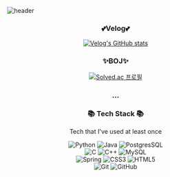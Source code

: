 ![header](https://capsule-render.vercel.app/api?height=400&text=SoHee%20World!&desc=%20&color=FEBAC5&fontColor=F26D85)


<div align="center">  

<h3>💕Velog💕</h3>
  
[![Velog's GitHub stats](https://velog-readme-stats.vercel.app/api?name=sh0204&color=dark)](https://github.com/sh0204/velog-readme-stats)

<h3>✨BOJ✨</h3>

[![Solved.ac
프로필](http://mazassumnida.wtf/api/v2/generate_badge?boj=gtsdy0204)](https://solved.ac/gtsdy0204)
 
<h3 align = "center"> ... </h3>
<h3 align = "center"> 📚 Tech Stack 📚</h3>
<p align = "center">Tech that I've used at least once </p>

<p align = "center">
<img alt="Python" src="https://img.shields.io/badge/python-%2314354C.svg?style=for-the-badge&logo=python&logoColor=white"/>
<img alt="Java" src="https://img.shields.io/badge/java-%23ED8B00.svg?style=for-the-badge&logo=java&logoColor=white"/>
<img alt="PostgresSQL" src="https://img.shields.io/badge/postgres-%23316192.svg?style=for-the-badge&logo=postgresql&logoColor=white"/>
<br> 
<img alt= "C" src = "https://img.shields.io/badge/c-%2300599C.svg?style=for-the-badge&logo=c&logoColor=white"/>
<img alt="C++" src="https://img.shields.io/badge/c++-%2300599C.svg?style=for-the-badge&logo=c%2B%2B&logoColor=white"/>
<img alt= "MySQL" src ="https://img.shields.io/badge/mysql-%2300f.svg?style=for-the-badge&logo=mysql&logoColor=white"/>
<br> 
<img alt="Spring" src = "https://img.shields.io/badge/spring-%236DB33F.svg?style=for-the-badge&logo=spring&logoColor=white"/>
<img alt="CSS3" src = "https://img.shields.io/badge/css3-%231572B6.svg?style=for-the-badge&logo=css3&logoColor=white"/>
<img alt="HTML5" src = "https://img.shields.io/badge/html5-%23E34F26.svg?style=for-the-badge&logo=html5&logoColor=white"/>
<br>
<img alt="Git" src = "https://img.shields.io/badge/git-%23F05033.svg?style=for-the-badge&logo=git&logoColor=white"/>
<img alt="GitHub" src = "https://img.shields.io/badge/github-%23121011.svg?style=for-the-badge&logo=github&logoColor=white"/>
